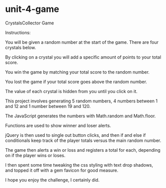 # unit-4-game
CrystalsCollector Game 

Instructions:

You will be given a random number at the start of the game.
There are four crystals below.

By clicking on a crystal you will add a specific 
amount of points to your total score.

You win the game by matching your total score to the random number.

You lost the game if your total score goes above the random number.

The value of each crystal is hidden from you until you click on it.

This project involves generating 5 random numbers, 4 numbers between 1 and 12 and 1 number between 19 and 120. 

The JavaScript generates the numbers with Math.random and Math.floor.

Functions are used to show winner and loser alerts.

jQuery is then used to single out button clicks, and then if and else if conditionals keep track of the player totals versus the main random number.

The game then alerts a win or loss and registers a total for each, depending on if the player wins or loses.

I then spent some time tweaking the css styling with text drop shadows, and topped it off with a gem favicon for good measure.

I hope you enjoy the challenge, I certainly did.
